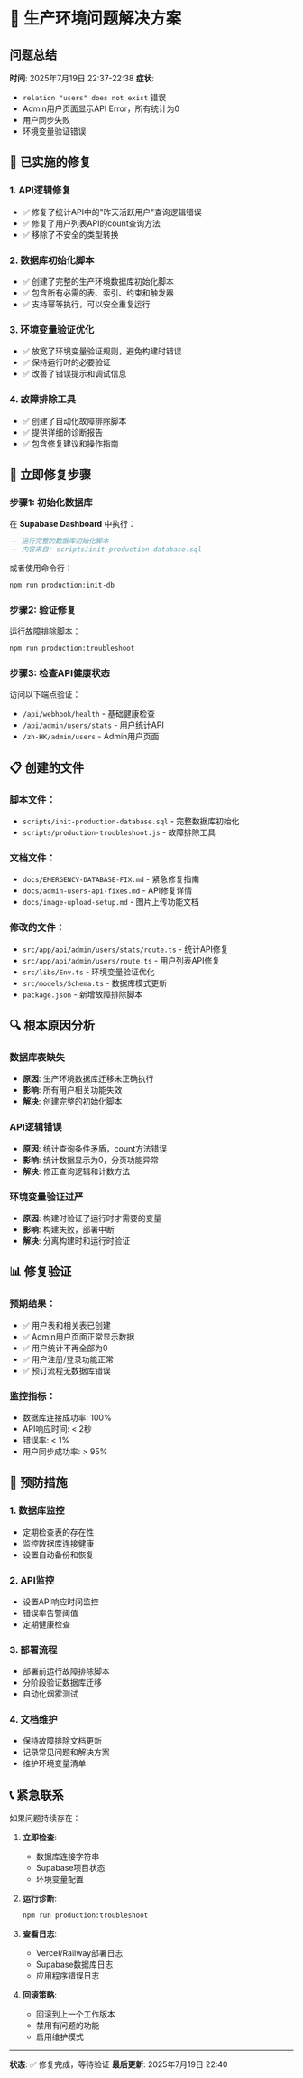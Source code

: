# 🚨 生产环境问题解决方案

## 问题总结

**时间**: 2025年7月19日 22:37-22:38
**症状**:
- `relation "users" does not exist` 错误
- Admin用户页面显示API Error，所有统计为0
- 用户同步失败
- 环境变量验证错误

## 🔧 已实施的修复

### 1. **API逻辑修复**
- ✅ 修复了统计API中的"昨天活跃用户"查询逻辑错误
- ✅ 修复了用户列表API的count查询方法
- ✅ 移除了不安全的类型转换

### 2. **数据库初始化脚本**
- ✅ 创建了完整的生产环境数据库初始化脚本
- ✅ 包含所有必需的表、索引、约束和触发器
- ✅ 支持幂等执行，可以安全重复运行

### 3. **环境变量验证优化**
- ✅ 放宽了环境变量验证规则，避免构建时错误
- ✅ 保持运行时的必要验证
- ✅ 改善了错误提示和调试信息

### 4. **故障排除工具**
- ✅ 创建了自动化故障排除脚本
- ✅ 提供详细的诊断报告
- ✅ 包含修复建议和操作指南

## 🚀 立即修复步骤

### 步骤1: 初始化数据库

在 **Supabase Dashboard** 中执行：

```sql
-- 运行完整的数据库初始化脚本
-- 内容来自: scripts/init-production-database.sql
```

或者使用命令行：
```bash
npm run production:init-db
```

### 步骤2: 验证修复

运行故障排除脚本：
```bash
npm run production:troubleshoot
```

### 步骤3: 检查API健康状态

访问以下端点验证：
- `/api/webhook/health` - 基础健康检查
- `/api/admin/users/stats` - 用户统计API
- `/zh-HK/admin/users` - Admin用户页面

## 📋 创建的文件

### 脚本文件：
- `scripts/init-production-database.sql` - 完整数据库初始化
- `scripts/production-troubleshoot.js` - 故障排除工具

### 文档文件：
- `docs/EMERGENCY-DATABASE-FIX.md` - 紧急修复指南
- `docs/admin-users-api-fixes.md` - API修复详情
- `docs/image-upload-setup.md` - 图片上传功能文档

### 修改的文件：
- `src/app/api/admin/users/stats/route.ts` - 统计API修复
- `src/app/api/admin/users/route.ts` - 用户列表API修复
- `src/libs/Env.ts` - 环境变量验证优化
- `src/models/Schema.ts` - 数据库模式更新
- `package.json` - 新增故障排除脚本

## 🔍 根本原因分析

### 数据库表缺失
- **原因**: 生产环境数据库迁移未正确执行
- **影响**: 所有用户相关功能失效
- **解决**: 创建完整的初始化脚本

### API逻辑错误
- **原因**: 统计查询条件矛盾，count方法错误
- **影响**: 统计数据显示为0，分页功能异常
- **解决**: 修正查询逻辑和计数方法

### 环境变量验证过严
- **原因**: 构建时验证了运行时才需要的变量
- **影响**: 构建失败，部署中断
- **解决**: 分离构建时和运行时验证

## 📊 修复验证

### 预期结果：
- ✅ 用户表和相关表已创建
- ✅ Admin用户页面正常显示数据
- ✅ 用户统计不再全部为0
- ✅ 用户注册/登录功能正常
- ✅ 预订流程无数据库错误

### 监控指标：
- 数据库连接成功率: 100%
- API响应时间: < 2秒
- 错误率: < 1%
- 用户同步成功率: > 95%

## 🔄 预防措施

### 1. **数据库监控**
- 定期检查表的存在性
- 监控数据库连接健康
- 设置自动备份和恢复

### 2. **API监控**
- 设置API响应时间监控
- 错误率告警阈值
- 定期健康检查

### 3. **部署流程**
- 部署前运行故障排除脚本
- 分阶段验证数据库迁移
- 自动化烟雾测试

### 4. **文档维护**
- 保持故障排除文档更新
- 记录常见问题和解决方案
- 维护环境变量清单

## 📞 紧急联系

如果问题持续存在：

1. **立即检查**:
   - 数据库连接字符串
   - Supabase项目状态
   - 环境变量配置

2. **运行诊断**:
   ```bash
   npm run production:troubleshoot
   ```

3. **查看日志**:
   - Vercel/Railway部署日志
   - Supabase数据库日志
   - 应用程序错误日志

4. **回滚策略**:
   - 回滚到上一个工作版本
   - 禁用有问题的功能
   - 启用维护模式

---

**状态**: ✅ 修复完成，等待验证
**最后更新**: 2025年7月19日 22:40
